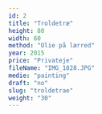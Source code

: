```yaml
---
id: 2
title: "Troldetræ"
height: 80
width: 60
method: "Olie på lærred"
year: 2015
price: "Privateje"
fileName: "IMG_1828.JPG"
medie: "painting"
draft: "no"
slug: "troldetrae"
weight: "30"
---
```

